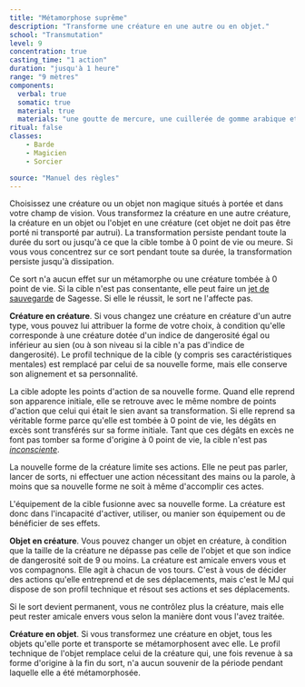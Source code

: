 ```yaml
---
title: "Métamorphose suprême"
description: "Transforme une créature en une autre ou en objet."
school: "Transmutation"
level: 9
concentration: true
casting_time: "1 action"
duration: "jusqu'à 1 heure"
range: "9 mètres"
components:
  verbal: true
  somatic: true
  material: true
  materials: "une goutte de mercure, une cuillerée de gomme arabique et une volute de fumée"
ritual: false
classes:
    - Barde
    - Magicien
    - Sorcier

source: "Manuel des règles"
---
```

Choisissez une créature ou un objet non magique situés à portée et dans votre champ de vision. Vous transformez la créature en une autre créature, la créature en un objet ou l'objet en une créature (cet objet ne doit pas être porté ni transporté par autrui). La transformation persiste pendant toute la durée du sort ou jusqu'à ce que la cible tombe à 0 point de vie ou meure. Si vous vous concentrez sur ce sort pendant toute sa durée, la transformation persiste jusqu'à dissipation.

Ce sort n'a aucun effet sur un métamorphe ou une créature tombée à 0 point de vie. Si la cible n'est pas consentante, elle peut faire un [jet de sauvegarde](/utiliser-les-caracteristiques/#jets-de-sauvegarde) de Sagesse. Si elle le réussit, le sort ne l'affecte pas.

**Créature en créature**. Si vous changez une créature en créature d'un autre type, vous pouvez lui attribuer la forme de votre choix, à condition qu'elle corresponde à une créature dotée d'un indice de dangerosité égal ou inférieur au sien (ou à son niveau si la cible n'a pas d'indice de dangerosité). Le profil technique de la cible (y compris ses caractéristiques mentales) est remplacé par celui de sa nouvelle forme, mais elle conserve son alignement et sa personnalité.

La cible adopte les points d'action de sa nouvelle forme. Quand elle reprend son apparence initiale, elle se retrouve avec le même nombre de points d'action que celui qui était le sien avant sa transformation. Si elle reprend sa véritable forme parce qu'elle est tombée à 0 point de vie, les dégâts en excès sont transférés sur sa forme initiale. Tant que ces dégâts en excès ne font pas tomber sa forme d'origine à 0 point de vie, la cible n'est pas [_inconsciente_](/gerer-la-sante-du-personnage/#inconscient).

La nouvelle forme de la créature limite ses actions. Elle ne peut pas parler, lancer de sorts, ni effectuer une action nécessitant des mains ou la parole, à moins que sa nouvelle forme ne soit à même d'accomplir ces actes.

L'équipement de la cible fusionne avec sa nouvelle forme. La créature est donc dans l'incapacité d'activer, utiliser, ou manier son équipement ou de bénéficier de ses effets.

**Objet en créature**. Vous pouvez changer un objet en créature, à condition que la taille de la créature ne dépasse pas celle de l'objet et que son indice de dangerosité soit de 9 ou moins. La créature est amicale envers vous et vos compagnons. Elle agit à chacun de vos tours. C'est à vous de décider des actions qu'elle entreprend et de ses déplacements, mais c'est le MJ qui dispose de son profil technique et résout ses actions et ses déplacements.

Si le sort devient permanent, vous ne contrôlez plus la créature, mais elle peut rester amicale envers vous selon la manière dont vous l'avez traitée.

**Créature en objet**. Si vous transformez une créature en objet, tous les objets qu'elle porte et transporte se métamorphosent avec elle. Le profil technique de l'objet remplace celui de la créature qui, une fois revenue à sa forme d'origine à la fin du sort, n'a aucun souvenir de la période pendant laquelle elle a été métamorphosée.
